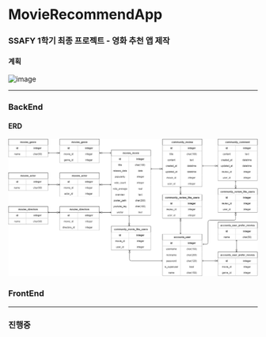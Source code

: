 # MovieRecommendApp

### SSAFY 1학기 최종 프로젝트 - 영화 추천 앱 제작
#### 계획
![image](https://user-images.githubusercontent.com/109333410/203188330-5b5ae6c6-f884-4db8-8055-b0c465d3cb49.png)


-----
### BackEnd
#### ERD
<img src="ERD.drawio.png">

### FrontEnd

---------------
### 진행중
